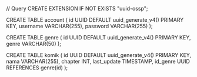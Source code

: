 // Query
CREATE EXTENSION IF NOT EXISTS "uuid-ossp";

CREATE TABLE account (
    id UUID DEFAULT uuid_generate_v4() PRIMARY KEY,
    username VARCHAR(255),
    password VARCHAR(255)
);

CREATE TABLE genre (
    id UUID DEFAULT uuid_generate_v4() PRIMARY KEY,
    genre VARCHAR(50)
);

CREATE TABLE komik (
    id UUID DEFAULT uuid_generate_v4() PRIMARY KEY,
    nama VARCHAR(255),
    chapter INT,
    last_update TIMESTAMP,
    id_genre UUID REFERENCES genre(id)
);
